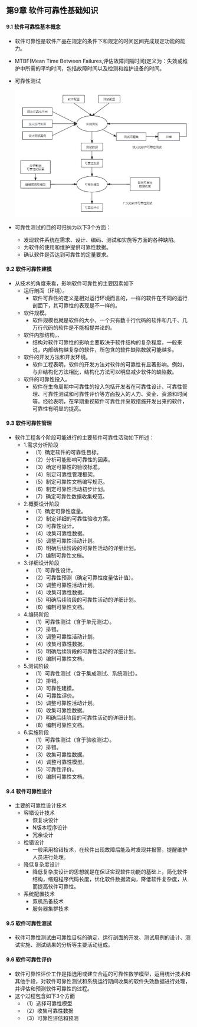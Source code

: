 ## 第9章 软件可靠性基础知识
#### 9.1 软件可靠性基本概念
- 软件可靠性是软件产品在规定的条件下和规定的时间区间完成规定功能的能力。
- MTBF(Mean Time Between Failures,评估故障间隔时间)定义为：失效或维护中所需的平均时间，包括故障时间以及检测和维护设备的时间。
- 可靠性测试

	![ReliabilityTest](ReliabilityTest.png)
- 可靠性测试的目的可归纳为以下3个方面：
	- 发现软件系统在需求、设计、编码、测试和实施等方面的各种缺陷。
	- 为软件的使用和维护提供可靠性数据。
	- 确认软件是否达到可靠性的定量要求。
#### 9.2 软件可靠性建模
- 从技术的角度来看，影响软件可靠性的主要因素如下
	- 运行剖面（环境）。
		- 软件可靠性的定义是相对运行环境而言的，一样的软件在不同的运行剖面下，其可靠性的表现是不一样的。
	- 软件规模。
		- 软件规模也就是软件的大小，一个只有数十行代码的软件和几千、几万行代码的软件是不能相提并论的。
	- 软件内部结构。、
		- 结构对软件可靠性的影响主要取决于软件结构的复杂程度，一般来说，内部结构越复杂的软件，所包含的软件缺陷数就可能越多。
	- 软件的开发方法和开发环境。
		- 软件工程表明，软件的开发方法对软件的可靠性有显著影响。例如，与非结构化方法相比，结构化方法可以明显减少软件的缺陷数。
	- 软件的可靠性投入。
		- 软件在生命周期中可靠性的投入包括开发者在可靠性设计、可靠性管理、可靠性测试和可靠性评价等方面投入的人力、资金、资源和时间等。经验表明，在早期重视软件可靠性并采取措施开发出来的软件，可靠性有明显的提高。
#### 9.3 软件可靠性管理
- 软件工程各个阶段可能进行的主要软件可靠性活动如下所述：
	- 1.需求分析阶段
		- （1）确定软件的可靠性目标。
		- （2）分析可能影响可靠性的因素。
		- （3）确定可靠性的验收标准。
		- （4）制定可靠性管理框架。
		- （5）制定可靠性文档编写规范。
		- （6）制定可靠性活动初步计划。
		- （7）确定可靠性数据收集规范。
	- 2.概要设计阶段
		- （1）确定可靠性度量。
		- （2）制定详细的可靠性验收方案。
		- （3）可靠性设计。
		- （4）收集可靠性数据。
		- （5）调整可靠性活动计划。
		- （6）明确后续阶段的可靠性活动的详细计划。
		- （7）编制可靠性文档。
	- 3.详细设计阶段
		- （1）可靠性设计。
		- （2）可靠性预测（确定可靠性度量估计值）。
		- （3）调整可靠性活动计划。
		- （4）收集可靠性数据。
		- （5）明确后续阶段的可靠性活动的详细计划。
		- （6）编制可靠性文档。
	- 4.编码阶段
		- （1）可靠性测试（含于单元测试）。
		- （2）排错。
		- （3）调整可靠性活动计划。
		- （4）收集可靠性数据。
		- （5）明确后续阶段的可靠性活动的详细计划。
		- （6）编制可靠性文档。
	- 5.测试阶段
		- （1）可靠性测试（含于集成测试、系统测试）。
		- （2）排错。
		- （3）可靠性建模。
		- （4）可靠性评价。
		- （5）调整可靠性活动计划。
		- （6）收集可靠性数据。
		- （7）明确后续阶段的可靠性活动的详细计划。
		- （8）编制可靠性文档。
	- 6.实施阶段
		- （1）可靠性测试（含于验收测试）。
		- （2）排错。
		- （3）收集可靠性数据。
		- （4）调整可靠性模型。
		- （5）可靠性评价。
		- （6）编制可靠性文档。
#### 9.4 软件可靠性设计
- 主要的可靠性设计技术
	- 容错设计技术
		- 恢复块设计
		- N版本程序设计
		- 冗余设计
	- 检错设计
		- 一般采用检错技术，在软件出现故障后能及时发现并报警，提醒维护人员进行处理。
	- 降低复杂度设计
		- 降低复杂度设计的思想就是在保证实现软件功能的基础上，简化软件结构，缩短程序代码长度，优化软件数据流向，降低软件复杂度，从而提高软件可靠性。
	- 系统配置技术
		- 双机热备技术
		- 服务器集群技术
#### 9.5 软件可靠性测试
- 软件可靠性测试由可靠性目标的确定、运行剖面的开发、测试用例的设计、测试实施、测试结果的分析等主要活动组成。
#### 9.6 软件可靠性评价
- 软件可靠性评价工作是指选用或建立合适的可靠性数学模型，运用统计技术和其他手段，对软件可靠性测试和系统运行期间收集的软件失效数据进行处理，并评估和预测软件可靠性的过程。
- 这个过程包含如下3个方面
	- （1）选择可靠性模型
	- （2）收集可靠性数据
	- （3）可靠性评估和预测
